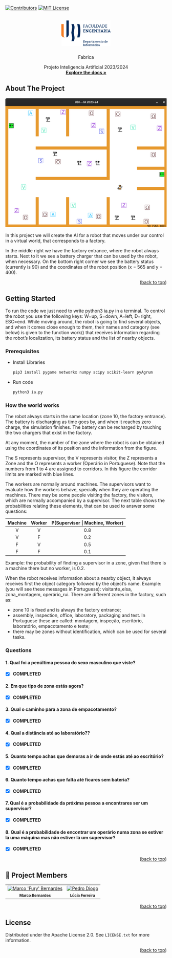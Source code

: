 <a name="readme-top"></a>

[![Contributors][contributors-shield]][contributors-url]
[![MIT License][license-shield]][license-url]

<!-- PROJECT LOGO -->
<br />
<div align="center">
  <a href="https://github.com/FuryCode-bit/WALL-E-Lost-a-Screw">
    <img src="readme/fe.png" alt="Logo" height="80">
  </a>

  <h3 align="center"></h3>
    Fabrica
  <p align="center">
    Projeto Inteligencia Artificial 2023/2024
    <br />
    <a href="https://github.com/FuryCode-bit/WALL-E-Lost-a-Screw"><strong>Explore the docs »</strong></a>
    <br />
  </p>
</div>

<!-- ABOUT THE PROJECT -->
## About The Project

[![Product Name Screen Shot][product-screenshot]](https://github.com/FuryCode-bit/WALL-E-Lost-a-Screw)

In this project we will create the AI for a robot that moves under our control in a
virtual world, that corresponds to a factory.

In the middle right we have the factory entrance, where the robot always starts.
Next to it we see a battery charger that can be used by the robot, when necessary.
On the bottom right corner we see the battery status (currently is 90) and the
coordinates of the robot position (x = 565 and y = 400).

<p align="right">(<a href="#readme-top">back to top</a>)</p>


<!-- GETTING STARTED -->
## Getting Started

To run the code we just need to write python3 ia.py in a terminal. To control the robot you use the following keys: W=up, S=down, A=left, D=right, ESC=end. While moving around, the robot is going to find several objects, and when it comes close enough to them, their names and category (see below) is given to the function work() that receives information regarding the robot’s localization, its
battery status and the list of nearby objects.

### Prerequisites

* Install Libraries 
  ```sh
  pip3 install pygame networkx numpy scipy scikit-learn pyAgrum
  ```

* Run code
  ```sh
  python3 ia.py
  ```
<!-- How the world works -->
### How the world works

The robot always starts in the same location (zone 10, the factory entrance). The battery is discharging as time goes by, and when it reaches zero charge, the simulation finishes. The battery can be recharged by touching the two chargers that exist in the factory.

At any moment, the number of the zone where the robot is can be obtained using the coordinates of its position and the information from the figure.

The S represents supervisor, the V represents visitor, the Z represents a Zone and the O represents a worker (Operário in Portuguese). Note that the numbers from 1 to 4 are assigned to corridors. In this figure the corridor limits are marked with blue lines.

The workers are normally around machines. The supervisors want to evaluate how the workers behave, specially when they are operating the machines. There may be some people visiting the factory, the visitors, which are normally accompanied by a supervisor. The next table shows the probabilities relating these elements, that can be used to answer some questions:

<table>
  <thead>
    <tr>
      <th>Machine</th>
      <th>Worker</th>
      <th>P(Supervisor | Machine, Worker)</th>
    </tr>
  </thead>
  <tbody align="center">
    <tr>
      <td>V</td>
      <td>V</td>
      <td>0.8</td>
    </tr>
    <tr>
      <td>V</td>
      <td>F</td>
      <td>0.2</td>
    </tr>
    <tr>
      <td>F</td>
      <td>V</td>
      <td>0.5</td>
    </tr>
    <tr>
      <td>F</td>
      <td>F</td>
      <td>0.1</td>
    </tr>
  </tbody>
</table>

Example: the probability of finding a supervisor in a zone, given that there is a machine there but no worker, is 0.2. 

When the robot receives information about a nearby object, it always receives first the object category followed by the object’s name. Example: (you will see these messages in Portuguese): visitante_elsa, zona_montagem, operário_rui. There are different zones in the factory, such as:

 * zone 10 is fixed and is always the factory entrance;
 * assembly, inspection, office, laboratory, packaging and test. In Portuguese
these are called: montagem, inspeção, escritório, laboratório, empacotamento e teste;
 * there may be zones without identification, which can be used for several
tasks.

<!-- Questions -->
### Questions

####  1. Qual foi a penúltima pessoa do sexo masculino que viste?

* [X] **COMPLETED**

#### 2. Em que tipo de zona estás agora?

* [X] **COMPLETED**

#### 3. Qual o caminho para a zona de empacotamento?

* [X] **COMPLETED**

#### 4. Qual a distância até ao laboratório??

* [X] **COMPLETED**

#### 5. Quanto tempo achas que demoras a ir de onde estás até ao escritório?

* [X] **COMPLETED**

#### 6. Quanto tempo achas que falta até ficares sem bateria?

* [X] **COMPLETED** 

#### 7. Qual é a probabilidade da próxima pessoa a encontrares ser um supervisor?

* [X] **COMPLETED**

#### 8. Qual é a probabilidade de encontrar um operário numa zona se estiver lá uma máquina mas não estiver lá um supervisor?

* [X] **COMPLETED**

<p align="right">(<a href="#readme-top">back to top</a>)</p>

<!-- Members -->
## 🤝 Project Members

<table>
  <tr>
    <td align="center">
      <a href="https://github.com/FuryCode-bit">
        <img src="https://avatars2.githubusercontent.com/u/62396294?s=400&u=7017c42401bedbcc13df785146962b6cd128e658&v=4" width="100px;" alt="Marco 'Fury' Bernardes"/><br>
        <sub>
          <b>Marco Bernardes</b>
        </sub>
      </a>
    </td>
    <td align="center">
      <a href="https://github.com/LucyKirumi">
        <img src="https://avatars.githubusercontent.com/u/130850937?v=4" width="100px;" alt="Pedro Diogo"/><br>
        <sub>
          <b>Lúcia Ferreira</b>
        </sub>
      </a>
    </td>
  </tr>
</table>


<p align="right">(<a href="#readme-top">back to top</a>)</p>

<!-- LICENSE -->
## License

Distributed under the Apache License 2.0. See `LICENSE.txt` for more information.

<p align="right">(<a href="#readme-top">back to top</a>)</p>

<!-- MARKDOWN LINKS & IMAGES -->
[contributors-shield]: https://img.shields.io/github/contributors/FuryCode-bit/WALL-E-Lost-a-Screw.svg?style=for-the-badge
[contributors-url]: https://github.com/FuryCode-bit/readme-template/graphs/contributors
[license-shield]: https://img.shields.io/github/license/FuryCode-bit/WALL-E-Lost-a-Screw.svg?style=for-the-badge
[license-url]: https://github.com/FuryCode-bit/readme-template/blob/master/LICENSE.txt
[product-screenshot]: readme/fabrica.png